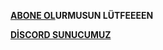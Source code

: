 **[ABONE OL](https://www.youtube.com/channel/UCkCb5aCRW_3mEzpcPP18iVw?sub_confirmation=1)URMUSUN LÜTFEEEEN**

**[DİSCORD SUNUCUMUZ](https://discord.gg/FAchvKXF9r)**